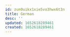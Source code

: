 ```yaml
---
id: zun0uikx1xie5vo3hwx6t3n
title: German
desc: ''
updated: 1652618289461
created: 1652618289461
---
```


